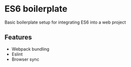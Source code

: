 # ES6 boilerplate

Basic boilerplate setup for integrating ES6 into a web project

## Features
- Webpack bundling
- Eslint
- Browser sync
